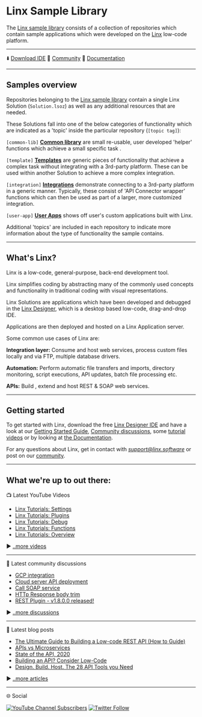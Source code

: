 # Linx Sample Library

The [Linx sample library](https://github.com/linx-software) consists of a collection of repositories which contain sample applications which were developed on the [Linx](https://linx.software) low-code platform.

---

⬇️ [Download IDE](https://linx.software/get-started-today/)
📗 [Community](https://community.linx.software/community/)
📘 [Documentation](https://linx.software/docs/getstarted/overview/)

---

## Samples overview

Repositories belonging to the [Linx sample library](https://github.com/linx-software) contain a single Linx Solution (`Solution.lsoz`) as well as any additional resources that are needed.

These Solutions fall into one of the below categories of functionality which are indicated as a 'topic' inside the particular repository (`[topic tag]`):

`[common-lib]` [**Common library**](https://github.com/search?q=org%3Alinx-software+common-lib) are small re-usable, user developed 'helper' functions which achieve a small specific task .

`[template]` [**Templates**](https://github.com/search?q=org%3Alinx-software+template) are generic pieces of functionality that achieve a complex task without integrating with a 3rd-party platform. These can be used within another Solution to achieve a more complex integration.

`[integration]` [**Integrations**](https://github.com/search?q=org%3Alinx-software+integration) demonstrate connecting to a 3rd-party platform in a generic manner. Typically, these consist of 'API Connector wrapper' functions which can then be used as part of a larger, more customized integration.

`[user-app]` [**User Apps**](https://github.com/search?q=org%3Alinx-software+user-app) shows off user's custom applications built with Linx.

Additional 'topics' are included in each repository to indicate more information about the type of functionality the sample contains.

---

## What's Linx?

Linx is a low-code, general-purpose, back-end development tool.

Linx simplifies coding by abstracting many of the commonly used concepts and functionality in traditional coding with visual representations.

Linx Solutions are applications which have been developed and debugged in the [Linx Designer](https://linx.software/get-started-today/), which is a desktop based low-code, drag-and-drop IDE.

Applications are then deployed and hosted on a Linx Application server.

Some common use cases of Linx are:

**Integration layer:**
Consume and host web services, process custom files locally and via FTP, multiple database drivers.

**Automation:**
Perform automatic file transfers and imports, directory monitoring, script executions, API updates, batch file processing etc.

**APIs:**
Build , extend and host REST & SOAP web services.

---

## Getting started

To get started with Linx, download the free [Linx Designer IDE](https://linx.software/get-started-today/) and have a look at our [Getting Started Guide](https://community.linx.software/community/t/getting-started-part-1-linx-and-the-basics/508), [Community discussions](https://community.linx.software/community/), some [tutorial videos](https://www.youtube.com/channel/UCO4KWEv8nUzeaFRO4zKS4gA) or by looking at [the Documentation](https://linx.software/docs/getstarted/overview/).

For any questions about Linx, get in contact with *support@linx.software* or post on our [community](https://community.linx.software/community/).

---

## What we're up to out there:

📺 Latest YouTube Videos

<!-- YOUTUBE-VIDEOS-LIST:START -->
- [Linx Tutorials: Settings](https://www.youtube.com/watch?v=Tfcy2g_cQ7k)
- [Linx Tutorials: Plugins](https://www.youtube.com/watch?v=mPwyFnvXonI)
- [Linx Tutorials: Debug](https://www.youtube.com/watch?v=K5uHUf5VB_U)
- [Linx Tutorials: Functions](https://www.youtube.com/watch?v=kPlKMiJhhEw)
- [Linx Tutorials: Overview](https://www.youtube.com/watch?v=w1vGFXalKBw)
<!-- YOUTUBE-VIDEOS-LIST:END -->

▶️ [..more videos](https://www.youtube.com/channel/UCO4KWEv8nUzeaFRO4zKS4gA)

---

📗 Latest community discussions

<!-- COMMUNITY-POST-LIST:START -->
- [GCP integration](https://community.linx.software/community/t/gcp-integration/539)
- [Cloud server API deployment](https://community.linx.software/community/t/cloud-server-api-deployment/535)
- [Call SOAP service](https://community.linx.software/community/t/call-soap-service/534)
- [HTTp Response body trim](https://community.linx.software/community/t/http-response-body-trim/528)
- [REST Plugin - v1.8.0.0 released!](https://community.linx.software/community/t/rest-plugin-v1-8-0-0-released/523)
<!-- COMMUNITY-POST-LIST:END -->

▶️ [..more discussions](https://community.linx.software/community/)

---

📘 Latest blog posts

<!-- BLOG-POST-LIST:START -->
- [The Ultimate Guide to Building a Low-code REST API (How to Guide)](https://linx.software/the-ultimate-guide-to-building-a-low-code-rest-api-how-to-guide/)
- [APIs vs Microservices](https://linx.software/apis-vs-microservices/)
- [State of the API, 2020](https://linx.software/state-of-the-api-report-2020/)
- [Building an API? Consider Low-Code](https://linx.software/building-an-api-consider-low-code/)
- [Design. Build. Host. The 28 API  Tools you Need](https://linx.software/28-api-tools-to-design-build-and-host-your-next-api/)
<!-- BLOG-POST-LIST:END -->

▶️ [..more articles](https://linx.software/low-code-blog/)

---

🌐 Social

<!-- Social icons -->

[![YouTube Channel Subscribers](https://img.shields.io/youtube/channel/subscribers/UCO4KWEv8nUzeaFRO4zKS4gA?style=social)](https://www.youtube.com/channel/UCO4KWEv8nUzeaFRO4zKS4gA)
[![Twitter Follow](https://img.shields.io/twitter/follow/linxcode?label=Followers&style=social)](https://twitter.com/LinxCode)
